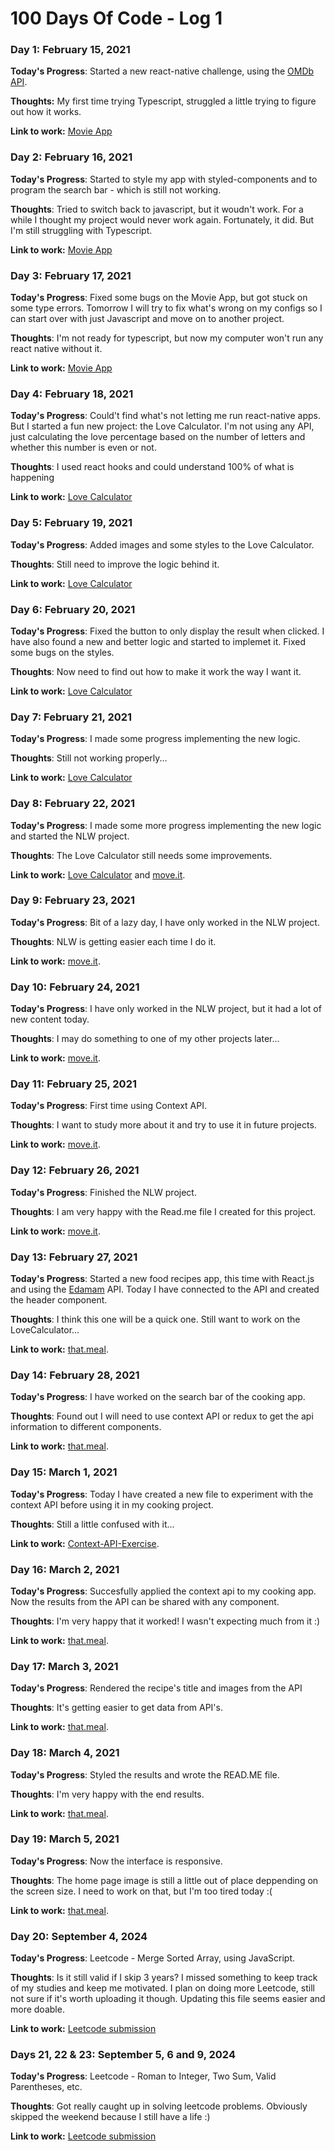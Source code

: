 # 100 Days Of Code - Log 1

### Day 1: February 15, 2021

**Today's Progress**: Started a new react-native challenge, using the [OMDb API](http://www.omdbapi.com/). 

**Thoughts:** My first time trying Typescript, struggled a little trying to figure out how it works.

**Link to work:** [Movie App](https://github.com/varelabeatriz/desafio-mestres-da-web)

### Day 2: February 16, 2021

**Today's Progress**: Started to style my app with styled-components and to program the search bar - which is still not working.

**Thoughts**: Tried to switch back to javascript, but it woudn't work. For a while I thought my project would never work again. Fortunately, it did. But I'm still struggling with Typescript.

**Link to work:** [Movie App](https://github.com/varelabeatriz/desafio-mestres-da-web)

### Day 3: February 17, 2021

**Today's Progress**: Fixed some bugs on the Movie App, but got stuck on some type errors. Tomorrow I will try to fix what's wrong on my configs so I can start over with just Javascript and move on to another project.

**Thoughts**: I'm not ready for typescript, but now my computer won't run any react native without it.

**Link to work:** [Movie App](https://github.com/varelabeatriz/desafio-mestres-da-web)

### Day 4: February 18, 2021

**Today's Progress**: Could't find what's not letting me run react-native apps. But I started a fun new project: the Love Calculator. I'm not using any API, just calculating the love percentage based on the number of letters and whether this number is even or not.

**Thoughts**: I used react hooks and could understand 100% of what is happening

**Link to work:** [Love Calculator](https://github.com/varelabeatriz/LoveCalculator)

### Day 5: February 19, 2021

**Today's Progress**: Added images and some styles to the Love Calculator.

**Thoughts**: Still need to improve the logic behind it.

**Link to work:** [Love Calculator](https://github.com/varelabeatriz/LoveCalculator)

### Day 6: February 20, 2021

**Today's Progress**: Fixed the button to only display the result when clicked. I have also found a new and better logic and started to implemet it. Fixed some bugs on the styles.

**Thoughts**: Now need to find out how to make it work the way I want it.

**Link to work:** [Love Calculator](https://github.com/varelabeatriz/LoveCalculator)

### Day 7: February 21, 2021

**Today's Progress**: I made some progress implementing the new logic.

**Thoughts**: Still not working properly...

**Link to work:** [Love Calculator](https://github.com/varelabeatriz/LoveCalculator)

### Day 8: February 22, 2021

**Today's Progress**: I made some more progress implementing the new logic and started the NLW project.

**Thoughts**: The Love Calculator still needs some improvements.

**Link to work:** [Love Calculator](https://github.com/varelabeatriz/LoveCalculator) and [move.it](https://github.com/varelabeatriz/move.it).

### Day 9: February 23, 2021

**Today's Progress**: Bit of a lazy day, I have only worked in the NLW project.

**Thoughts**: NLW is getting easier each time I do it.

**Link to work:** [move.it](https://github.com/varelabeatriz/move.it).

### Day 10: February 24, 2021

**Today's Progress**: I have only worked in the NLW project, but it had a lot of new content today.

**Thoughts**: I may do something to one of my other projects later...

**Link to work:** [move.it](https://github.com/varelabeatriz/move.it).

### Day 11: February 25, 2021

**Today's Progress**: First time using Context API.

**Thoughts**: I want to study more about it and try to use it in future projects.

**Link to work:** [move.it](https://github.com/varelabeatriz/move.it).

### Day 12: February 26, 2021

**Today's Progress**: Finished the NLW project.

**Thoughts**: I am very happy with the Read.me file I created for this project.

**Link to work:** [move.it](https://github.com/varelabeatriz/move.it).

### Day 13: February 27, 2021

**Today's Progress**: Started a new food recipes app, this time with React.js and using the [Edamam](https://www.edamam.com/) API. Today I have connected to the API and created the header component.

**Thoughts**: I think this one will be a quick one. Still want to work on the LoveCalculator...

**Link to work:** [that.meal](https://github.com/varelabeatriz/that.meal).

### Day 14: February 28, 2021

**Today's Progress**: I have worked on the search bar of the cooking app.

**Thoughts**: Found out I will need to use context API or redux to get the api information to different components.

**Link to work:** [that.meal](https://github.com/varelabeatriz/that.meal).

### Day 15: March 1, 2021

**Today's Progress**: Today I have created a new file to experiment with the context API before using it in my cooking project.

**Thoughts**: Still a little confused with it...

**Link to work:** [Context-API-Exercise](https://github.com/varelabeatriz/Context-API-Exercise).

### Day 16: March 2, 2021

**Today's Progress**: Succesfully applied the context api to my cooking app. Now the results from the API can be shared with any component.

**Thoughts**: I'm very happy that it worked! I wasn't expecting much from it :)

**Link to work:** [that.meal](https://github.com/varelabeatriz/that.meal).

### Day 17: March 3, 2021

**Today's Progress**: Rendered the recipe's title and images from the API

**Thoughts**: It's getting easier to get data from API's.

**Link to work:** [that.meal](https://github.com/varelabeatriz/that.meal).

### Day 18: March 4, 2021

**Today's Progress**: Styled the results and wrote the READ.ME file.

**Thoughts**: I'm very happy with the end results.

**Link to work:** [that.meal](https://github.com/varelabeatriz/that.meal).

### Day 19: March 5, 2021

**Today's Progress**: Now the interface is responsive.

**Thoughts**: The home page image is still a little out of place deppending on the screen size. I need to work on that, but I'm too tired today :(

**Link to work:** [that.meal](https://github.com/varelabeatriz/that.meal).

### Day 20: September 4, 2024

**Today's Progress**: Leetcode - Merge Sorted Array, using JavaScript.

**Thoughts**: Is it still valid if I skip 3 years? I missed something to keep track of my studies and keep me motivated. I plan on doing more Leetcode, still not sure if it's worth uploading it though. Updating this file seems easier and more doable.

**Link to work:** [Leetcode submission](https://leetcode.com/submissions/detail/1379242330/)

### Days 21, 22 & 23: September 5, 6 and 9, 2024

**Today's Progress**: Leetcode - Roman to Integer, Two Sum, Valid Parentheses, etc.

**Thoughts**: Got really caught up in solving leetcode problems. Obviously skipped the weekend because I still have a life :)

**Link to work:** [Leetcode submission](https://leetcode.com/u/beatrizsvarela/)


